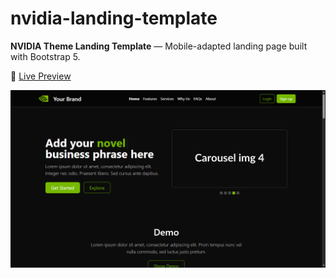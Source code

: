# nvidia-landing-template

**NVIDIA Theme Landing Template** — Mobile-adapted landing page built with Bootstrap 5.

🔗 [Live Preview](https://nvidia-landing-template.netlify.app/#home)

![Preview](.github/preview.png)
